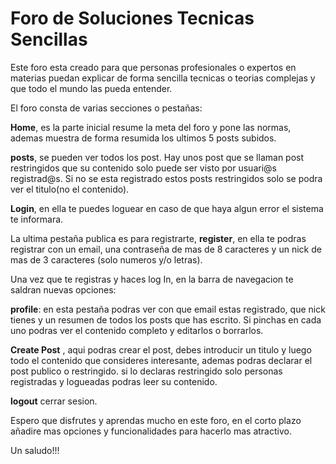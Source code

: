 # Foro de Soluciones Tecnicas Sencillas

Este foro esta creado para que personas profesionales o expertos en materias puedan explicar de forma sencilla tecnicas o teorias complejas y que todo el mundo las pueda entender.

El foro consta de varias secciones o pestañas:

**Home**, es la parte inicial resume la meta del foro y pone las normas, ademas muestra de forma resumida los ultimos 5 posts subidos.

**posts**, se pueden ver todos los post. Hay unos post que se llaman post restringidos que su contenido solo puede ser visto por usuari@s registrad@s. Si no se esta registrado estos posts restringidos solo se podra ver el titulo(no el contenido).

**Login**, en ella te puedes loguear en caso de que haya algun error el sistema te informara.

La ultima pestaña publica es para registrarte, **register**, en ella te podras registrar con un email, una contraseña de mas de 8 caracteres y un nick de mas de 3 caracteres (solo numeros y/o letras).

Una vez que te registras y haces log In, en la barra de navegacion te saldran nuevas opciones:

 **profile**: en esta pestaña podras ver con que email estas registrado, que nick tienes y un resumen de todos los posts que has escrito. Si pinchas en cada uno podras ver el contenido completo y editarlos o borrarlos.

**Create Post** , aqui podras crear el post, debes introducir un titulo y luego todo el contenido que consideres interesante, ademas podras declarar el post publico o restringido. si lo declaras restringido solo personas registradas y logueadas podras leer su contenido.

**logout** cerrar sesion.

Espero que disfrutes y aprendas mucho en este foro, en el corto plazo añadire mas opciones y funcionalidades para hacerlo mas atractivo.

Un saludo!!!
    

